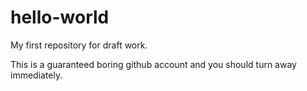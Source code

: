 # hello-world
My first repository for draft work. 

This is a guaranteed boring github account and you should turn away immediately. 
